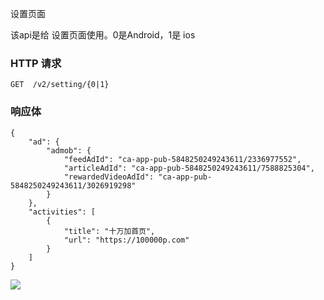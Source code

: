 设置页面

该api是给 设置页面使用。0是Android，1是 ios

### HTTP 请求

```
GET  /v2/setting/{0|1}
```
### 响应体

```
{
    "ad": {
        "admob": {
            "feedAdId": "ca-app-pub-5848250249243611/2336977552",
            "articleAdId": "ca-app-pub-5848250249243611/7588825304",
            "rewardedVideoAdId": "ca-app-pub-5848250249243611/3026919298"
        }
    },
    "activities": [
        {
            "title": "十万加首页",
            "url": "https://100000p.com"
        }
    ]
}
```





![](https://github.com/zhangshanhai/readthis-web/blob/master/10%E4%B8%87%E5%8A%A0/%E8%A7%86%E8%A7%89%E7%A8%BF/iPhone%2067%20%E2%80%93%E8%AE%BE%E7%BD%AE.png?raw=true)



